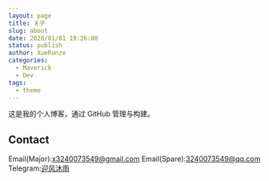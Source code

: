 ```yaml
---
layout: page
title: 关于
slug: about
date: 2020/01/01 19:26:00
status: publish
author: XueRunze
categories: 
  - Maverick
  - Dev
tags: 
  - theme
---
```


这是我的个人博客，通过 GitHub 管理与构建。


## Contact

Email(Major):x3240073549@gmail.com
Email(Spare):3240073549@qq.com
Telegram:[迎风沐雨](https://t.me/X32400)
